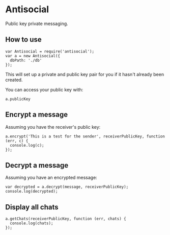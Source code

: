 # Antisocial

Public key private messaging.

## How to use

    var Antisocial = require('antisocial');
    var a = new Antisocial({
      dbPath: './db'
    });

This will set up a private and public key pair for you if it hasn't already been created.

You can access your public key with:

    a.publicKey

## Encrypt a message

Assuming you have the receiver's public key:

    a.encrypt('This is a test for the sender', receiverPublicKey, function (err, c) {
      console.log(c);
    });

## Decrypt a message

Assuming you have an encrypted message:

    var decrypted = a.decrypt(message, receiverPublicKey);
    console.log(decrypted);

## Display all chats

    a.getChats(receiverPublicKey, function (err, chats) {
      console.log(chats);
    });
